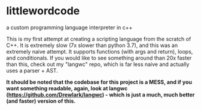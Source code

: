 # littlewordcode
a custom programming language interpreter in c++

This is my first attempt at creating a scripting language from the scratch of C++. It is extremely slow (7x slower than python 3.7), and this was an extremely naive attempt. It supports functions (with args and return), loops, and conditionals. If you would like to see something around than 20x faster than this, check out my "langwc" repo, which is far less naive and actually uses a parser + AST.

**It should be noted that the codebase for this project is a MESS, and if you want something readable, again, look at langwc (https://github.com/Drewlark/langwc) - which is just a much, much better (and faster) version of this.**
